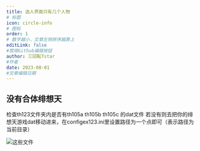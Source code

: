 ```yaml
---
title: 选人界面只有几个人物
# 标题
icon: circle-info
# 图标
order: 1
# 数字越小，文章左侧排序越靠上
editLink: false
#禁用Github编辑按钮
author: 三回転Tstar
#作者
date: 2023-08-01
#文章编辑日期
---
```


## **没有合体绯想天**

检查th123文件夹内是否有th105a th105b th105c 的dat文件
若没有则去把你的绯想天游戏dat移动进来，在configex123.ini里设置路径为一个点即可（表示路径为当前目录）

![这些文件](https://img.514.live/img/202308010903678.png)
